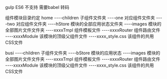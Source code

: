 gulp
ES6 不支持 需要babel 转码

组件模块目录约定
home
----children 子组件文件夹
     ----one 对应组件文件夹
     ----two 对应组件文件夹
----hStore 模块的全部应用状态文件夹
----images 模块的全部图片文件文件夹
----xxxxTmpl 组件模板文件
----xxxxRouter 组件路由文件
----xxxxModule 该模块的顶级父组件文件
----xxxx_style.css 该组件的共用CSS文件



busi
----children 子组件文件夹
----bStore 模块的应用状态
----images 模块的全部图片文件文件夹
----xxxxTmpl 组件模板文件
----xxxxRouter 组件路由文件
----xxxxModule 该模块的顶级父组件文件
----xxxx_style.css 该组件的共用CSS文件
